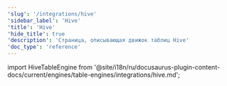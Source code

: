 ```yaml
---
'slug': '/integrations/hive'
'sidebar_label': 'Hive'
'title': 'Hive'
'hide_title': true
'description': 'Страница, описывающая движок таблиц Hive'
'doc_type': 'reference'
---
```


import HiveTableEngine from '@site/i18n/ru/docusaurus-plugin-content-docs/current/engines/table-engines/integrations/hive.md';

<HiveTableEngine/>
